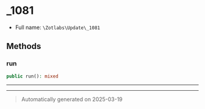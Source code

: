 
# _1081





* Full name: `\Zotlabs\Update\_1081`




## Methods


### run



```php
public run(): mixed
```












***


***
> Automatically generated on 2025-03-19
